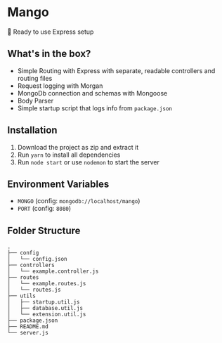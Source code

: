 # Mango

🥭 Ready to use Express setup

## What's in the box?

- Simple Routing with Express with separate, readable controllers and routing files
- Request logging with Morgan
- MongoDb connection and schemas with Mongoose
- Body Parser
- Simple startup script that logs info from `package.json`

## Installation

1. Download the project as zip and extract it
2. Run `yarn` to install all dependencies
3. Run `node start` or use `nodemon` to start the server

## Environment Variables

- `MONGO` (config: `mongodb://localhost/mango`)
- `PORT` (config: `8080`)

## Folder Structure

```
.
├── config
│   └── config.json
├── controllers
│   └── example.controller.js
├── routes
│   └── example.routes.js
│   └── routes.js
├── utils
│   ├── startup.util.js
│   ├── database.util.js
│   └── extension.util.js
├── package.json
├── README.md
└── server.js
```
